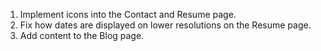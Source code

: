 1. Implement icons into the Contact and Resume page. 
2. Fix how dates are displayed on lower resolutions on the Resume page. 
3. Add content to the Blog page. 